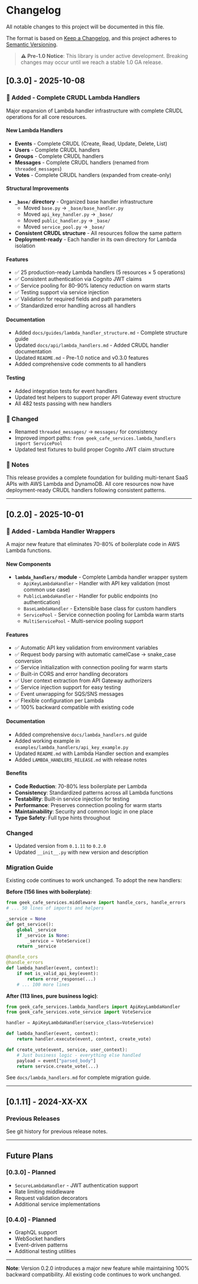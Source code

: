 # Changelog

All notable changes to this project will be documented in this file.

The format is based on [Keep a Changelog](https://keepachangelog.com/en/1.0.0/),
and this project adheres to [Semantic Versioning](https://semver.org/spec/v2.0.0.html).

> **⚠️ Pre-1.0 Notice**: This library is under active development. Breaking changes may occur until we reach a stable 1.0 GA release.

## [0.3.0] - 2025-10-08

### 🚀 Added - Complete CRUDL Lambda Handlers

Major expansion of Lambda handler infrastructure with complete CRUDL operations for all core resources.

#### New Lambda Handlers

- **Events** - Complete CRUDL (Create, Read, Update, Delete, List)
- **Users** - Complete CRUDL handlers
- **Groups** - Complete CRUDL handlers  
- **Messages** - Complete CRUDL handlers (renamed from `threaded_messages`)
- **Votes** - Complete CRUDL handlers (expanded from create-only)

#### Structural Improvements

- **`_base/` directory** - Organized base handler infrastructure
  - Moved `base.py` → `_base/base_handler.py`
  - Moved `api_key_handler.py` → `_base/`
  - Moved `public_handler.py` → `_base/`
  - Moved `service_pool.py` → `_base/`
- **Consistent CRUDL structure** - All resources follow the same pattern
- **Deployment-ready** - Each handler in its own directory for Lambda isolation

#### Features

- ✅ 25 production-ready Lambda handlers (5 resources × 5 operations)
- ✅ Consistent authentication via Cognito JWT claims
- ✅ Service pooling for 80-90% latency reduction on warm starts
- ✅ Testing support via service injection
- ✅ Validation for required fields and path parameters
- ✅ Standardized error handling across all handlers

#### Documentation

- Added `docs/guides/lambda_handler_structure.md` - Complete structure guide
- Updated `docs/api/lambda_handlers.md` - Added CRUDL handler documentation
- Updated `README.md` - Pre-1.0 notice and v0.3.0 features
- Added comprehensive code comments to all handlers

#### Testing

- Added integration tests for event handlers
- Updated test helpers to support proper API Gateway event structure
- All 482 tests passing with new handlers

### 🔄 Changed

- Renamed `threaded_messages/` → `messages/` for consistency
- Improved import paths: `from geek_cafe_services.lambda_handlers import ServicePool`
- Updated test fixtures to build proper Cognito JWT claim structure

### 📝 Notes

This release provides a complete foundation for building multi-tenant SaaS APIs with AWS Lambda and DynamoDB. All core resources now have deployment-ready CRUDL handlers following consistent patterns.

---

## [0.2.0] - 2025-10-01

### 🚀 Added - Lambda Handler Wrappers

A major new feature that eliminates 70-80% of boilerplate code in AWS Lambda functions.

#### New Components

- **`lambda_handlers/` module** - Complete Lambda handler wrapper system
  - `ApiKeyLambdaHandler` - Handler with API key validation (most common use case)
  - `PublicLambdaHandler` - Handler for public endpoints (no authentication)
  - `BaseLambdaHandler` - Extensible base class for custom handlers
  - `ServicePool` - Service connection pooling for Lambda warm starts
  - `MultiServicePool` - Multi-service pooling support

#### Features

- ✅ Automatic API key validation from environment variables
- ✅ Request body parsing with automatic camelCase → snake_case conversion
- ✅ Service initialization with connection pooling for warm starts
- ✅ Built-in CORS and error handling decorators
- ✅ User context extraction from API Gateway authorizers
- ✅ Service injection support for easy testing
- ✅ Event unwrapping for SQS/SNS messages
- ✅ Flexible configuration per Lambda
- ✅ 100% backward compatible with existing code

#### Documentation

- Added comprehensive `docs/lambda_handlers.md` guide
- Added working example in `examples/lambda_handlers/api_key_example.py`
- Updated `README.md` with Lambda Handler section and examples
- Added `LAMBDA_HANDLERS_RELEASE.md` with release notes

#### Benefits

- **Code Reduction**: 70-80% less boilerplate per Lambda
- **Consistency**: Standardized patterns across all Lambda functions
- **Testability**: Built-in service injection for testing
- **Performance**: Preserves connection pooling for warm starts
- **Maintainability**: Security and common logic in one place
- **Type Safety**: Full type hints throughout

### Changed

- Updated version from `0.1.11` to `0.2.0`
- Updated `__init__.py` with new version and description

### Migration Guide

Existing code continues to work unchanged. To adopt the new handlers:

**Before (156 lines with boilerplate)**:
```python
from geek_cafe_services.middleware import handle_cors, handle_errors
# ... 50 lines of imports and helpers

_service = None
def get_service():
    global _service
    if _service is None:
        _service = VoteService()
    return _service

@handle_cors
@handle_errors
def lambda_handler(event, context):
    if not is_valid_api_key(event):
        return error_response(...)
    # ... 100 more lines
```

**After (113 lines, pure business logic)**:
```python
from geek_cafe_services.lambda_handlers import ApiKeyLambdaHandler
from geek_cafe_services.vote_service import VoteService

handler = ApiKeyLambdaHandler(service_class=VoteService)

def lambda_handler(event, context):
    return handler.execute(event, context, create_vote)

def create_vote(event, service, user_context):
    # Just business logic - everything else handled
    payload = event["parsed_body"]
    return service.create_vote(...)
```

See `docs/lambda_handlers.md` for complete migration guide.

---

## [0.1.11] - 2024-XX-XX

### Previous Releases

See git history for previous release notes.

---

## Future Plans

### [0.3.0] - Planned

- `SecureLambdaHandler` - JWT authentication support
- Rate limiting middleware
- Request validation decorators
- Additional service implementations

### [0.4.0] - Planned

- GraphQL support
- WebSocket handlers
- Event-driven patterns
- Additional testing utilities

---

**Note**: Version 0.2.0 introduces a major new feature while maintaining 100% backward compatibility. All existing code continues to work unchanged.
